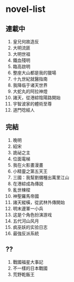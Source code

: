 # novel-list

## 連載中
1. 皇兄何故造反
2. 大明流匪
3. 大明世祖
4. 鐵血殘明
5. 臨高啟明
6. 整座大山都是我的獵場
7. 十九世紀就醫指南
8. 我降临于诸天世界
9. 大蛇丸的阿拉神燈
10. 諸天，從港綜陰陽路開始
11. 宇智波家的體術至尊
12. 道門唸經人

## 完結
1. 晚明
2. 紹宋
3. 詭祕之主
4. 位面電梯
5. 我在火影畫漫畫
6. 小精靈之第五天王
7. 三國：我幫劉備種出萬里江山
8. 在港綜成為傳說
9. 亂世棟樑
10. 神聖羅馬帝國
11. 諸天縱橫，從武林外傳開始
12. 明末邊軍一小兵
13. 这是个角色扮演游戏
14. 五代河山风月
15. 疯巫妖的实验日志
16. 最強反派系統


## ??
1. 戰國福星大事記
2. 不一樣的日本戰國
3. 荒野乾飯王
